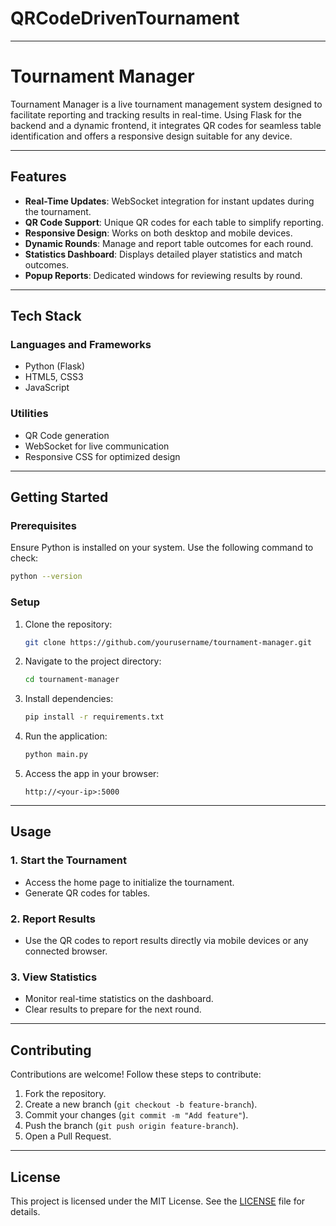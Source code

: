 # QRCodeDrivenTournament

---

# **Tournament Manager**

Tournament Manager is a live tournament management system designed to facilitate reporting and tracking results in real-time. Using Flask for the backend and a dynamic frontend, it integrates QR codes for seamless table identification and offers a responsive design suitable for any device.

---

## **Features**

- **Real-Time Updates**: WebSocket integration for instant updates during the tournament.
- **QR Code Support**: Unique QR codes for each table to simplify reporting.
- **Responsive Design**: Works on both desktop and mobile devices.
- **Dynamic Rounds**: Manage and report table outcomes for each round.
- **Statistics Dashboard**: Displays detailed player statistics and match outcomes.
- **Popup Reports**: Dedicated windows for reviewing results by round.

---

## **Tech Stack**

### **Languages and Frameworks**

- Python (Flask)
- HTML5, CSS3
- JavaScript

### **Utilities**

- QR Code generation
- WebSocket for live communication
- Responsive CSS for optimized design

---

## **Getting Started**

### **Prerequisites**

Ensure Python is installed on your system. Use the following command to check:

```bash
python --version
```

### **Setup**

1. Clone the repository:
   ```bash
   git clone https://github.com/yourusername/tournament-manager.git
   ```
2. Navigate to the project directory:
   ```bash
   cd tournament-manager
   ```
3. Install dependencies:
   ```bash
   pip install -r requirements.txt
   ```
4. Run the application:

   ```bash
   python main.py
   ```

5. Access the app in your browser:
   ```
   http://<your-ip>:5000
   ```

---

## **Usage**

### **1. Start the Tournament**

- Access the home page to initialize the tournament.
- Generate QR codes for tables.

### **2. Report Results**

- Use the QR codes to report results directly via mobile devices or any connected browser.

### **3. View Statistics**

- Monitor real-time statistics on the dashboard.
- Clear results to prepare for the next round.

---

## **Contributing**

Contributions are welcome! Follow these steps to contribute:

1. Fork the repository.
2. Create a new branch (`git checkout -b feature-branch`).
3. Commit your changes (`git commit -m "Add feature"`).
4. Push the branch (`git push origin feature-branch`).
5. Open a Pull Request.

---

## **License**

This project is licensed under the MIT License. See the [LICENSE](LICENSE) file for details.

